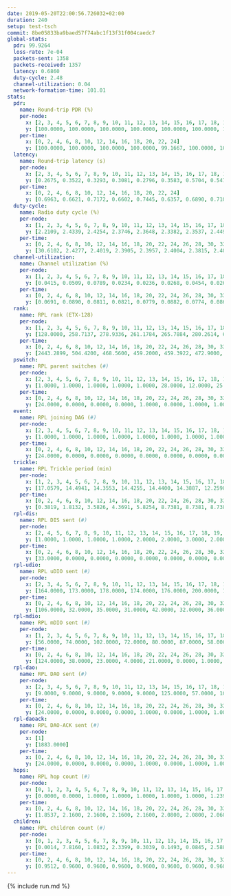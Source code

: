 ```yaml
---
date: 2019-05-20T22:00:56.726032+02:00
duration: 240
setup: test-tsch
commit: 8be05833ba9baed57f74abc1f13f31f004caedc7
global-stats:
  pdr: 99.9264
  loss-rate: 7e-04
  packets-sent: 1358
  packets-received: 1357
  latency: 0.6860
  duty-cycle: 2.48
  channel-utilization: 0.04
  network-formation-time: 101.01
stats:
  pdr:
    name: Round-trip PDR (%)
    per-node:
      x: [2, 3, 4, 5, 6, 7, 8, 9, 10, 11, 12, 13, 14, 15, 16, 17, 18, 19, 20, 21, 22, 23, 24, 25]
      y: [100.0000, 100.0000, 100.0000, 100.0000, 100.0000, 100.0000, 100.0000, 100.0000, 100.0000, 100.0000, 100.0000, 100.0000, 100.0000, 100.0000, 100.0000, 100.0000, 100.0000, 100.0000, 100.0000, 98.4375, 100.0000, 100.0000, 100.0000, 100.0000]
    per-time:
      x: [0, 2, 4, 6, 8, 10, 12, 14, 16, 18, 20, 22, 24]
      y: [100.0000, 100.0000, 100.0000, 100.0000, 99.1667, 100.0000, 100.0000, 100.0000, 100.0000, 100.0000, 100.0000, 100.0000, null]
  latency:
    name: Round-trip latency (s)
    per-node:
      x: [2, 3, 4, 5, 6, 7, 8, 9, 10, 11, 12, 13, 14, 15, 16, 17, 18, 19, 20, 21, 22, 23, 24, 25]
      y: [0.2675, 0.3522, 0.3293, 0.3081, 0.2796, 0.3583, 0.5704, 0.5472, 0.3537, 0.8848, 0.5595, 0.5507, 0.5970, 0.9919, 0.5589, 0.7990, 1.0017, 0.7503, 0.8662, 0.9847, 0.9517, 1.1745, 1.0838, 1.1797]
    per-time:
      x: [0, 2, 4, 6, 8, 10, 12, 14, 16, 18, 20, 22, 24]
      y: [0.6963, 0.6621, 0.7172, 0.6602, 0.7445, 0.6357, 0.6890, 0.7104, 0.6880, 0.6489, 0.6994, 0.6694, null]
  duty-cycle:
    name: Radio duty cycle (%)
    per-node:
      x: [1, 2, 3, 4, 5, 6, 7, 8, 9, 10, 11, 12, 13, 14, 15, 16, 17, 18, 19, 20, 21, 22, 23, 24, 25]
      y: [2.2109, 2.4339, 2.4254, 2.3746, 2.3648, 2.3382, 2.3537, 2.4492, 2.4795, 2.4688, 2.4529, 2.5020, 2.4959, 2.5206, 2.6940, 2.4992, 2.4838, 2.6569, 2.6441, 2.7336, 2.5966, 2.6865, 2.8402, 2.7921, 2.7881]
    per-time:
      x: [0, 2, 4, 6, 8, 10, 12, 14, 16, 18, 20, 22, 24, 26, 28, 30, 32, 34, 36, 38, 40, 42, 44, 46, 48, 50, 52, 54, 56, 58, 60, 62, 64, 66, 68, 70, 72, 74, 76, 78, 80, 82, 84, 86, 88, 90, 92, 94, 96, 98, 100, 102, 104, 106, 108, 110, 112, 114, 116, 118, 120, 122, 124, 126, 128, 130, 132, 134, 136, 138, 140, 142, 144, 146, 148, 150, 152, 154, 156, 158, 160, 162, 164, 166, 168, 170, 172, 174, 176, 178, 180, 182, 184, 186, 188, 190, 192, 194, 196, 198, 200, 202, 204, 206, 208, 210, 212, 214, 216, 218, 220, 222, 224, 226, 228, 230, 232, 234, 236, 238, 240]
      y: [30.6102, 2.4277, 2.4019, 2.3905, 2.3957, 2.4004, 2.3815, 2.4096, 2.4007, 2.3997, 2.3903, 2.3610, 2.2058, 2.1213, 2.4025, 2.5773, 2.6164, 2.6141, 2.5868, 2.5995, 2.6023, 2.6161, 2.4916, 2.4429, 2.4411, 2.3139, 2.2738, 2.2727, 2.2746, 2.2601, 2.2655, 2.2666, 2.2701, 2.2598, 2.2542, 2.2596, 2.2684, 2.2592, 2.2625, 2.2685, 2.2600, 2.2626, 2.2616, 2.2558, 2.2580, 2.2601, 2.2588, 2.2645, 2.2622, 2.2642, 2.2713, 2.2576, 2.2597, 2.2637, 2.2684, 2.2620, 2.2657, 2.2590, 2.2634, 2.2600, 2.2579, 2.2564, 2.2584, 2.2595, 2.2731, 2.2665, 2.2592, 2.2664, 2.2562, 2.2624, 2.2600, 2.2610, 2.2550, 2.2642, 2.2621, 2.2611, 2.2610, 2.2551, 2.2595, 2.2655, 2.2571, 2.2626, 2.2664, 2.2649, 2.2621, 2.2622, 2.2546, 2.2586, 2.2611, 2.2578, 2.2636, 2.2584, 2.2593, 2.2679, 2.2592, 2.2602, 2.2615, 2.2593, 2.2657, 2.2651, 2.2609, 2.2677, 2.2611, 2.2578, 2.2546, 2.2583, 2.2548, 2.2664, 2.2652, 2.2584, 2.2694, 2.2610, 2.2641, 2.2614, 2.2559, 2.2640, 2.2637, 2.2650, 2.2601, 2.2606, null]
  channel-utilization:
    name: Channel utilization (%)
    per-node:
      x: [1, 2, 3, 4, 5, 6, 7, 8, 9, 10, 11, 12, 13, 14, 15, 16, 17, 18, 19, 20, 21, 22, 23, 24, 25]
      y: [0.0415, 0.0509, 0.0789, 0.0234, 0.0236, 0.0268, 0.0454, 0.0268, 0.0305, 0.0366, 0.0283, 0.0284, 0.0318, 0.0258, 0.0643, 0.0455, 0.0432, 0.0339, 0.0258, 0.0337, 0.0270, 0.0253, 0.0219, 0.0207, 0.0206]
    per-time:
      x: [0, 2, 4, 6, 8, 10, 12, 14, 16, 18, 20, 22, 24, 26, 28, 30, 32, 34, 36, 38, 40, 42, 44, 46, 48, 50, 52, 54, 56, 58, 60, 62, 64, 66, 68, 70, 72, 74, 76, 78, 80, 82, 84, 86, 88, 90, 92, 94, 96, 98, 100, 102, 104, 106, 108, 110, 112, 114, 116, 118, 120, 122, 124, 126, 128, 130, 132, 134, 136, 138, 140, 142, 144, 146, 148, 150, 152, 154, 156, 158, 160, 162, 164, 166, 168, 170, 172, 174, 176, 178, 180, 182, 184, 186, 188, 190, 192, 194, 196, 198, 200, 202, 204, 206, 208, 210, 212, 214, 216, 218, 220, 222, 224, 226, 228, 230, 232, 234, 236, 238, 240]
      y: [0.0691, 0.0890, 0.0811, 0.0821, 0.0779, 0.0882, 0.0774, 0.0868, 0.0822, 0.0849, 0.0793, 0.0886, 0.0339, 0.0236, 0.0690, 0.1494, 0.1521, 0.1519, 0.1334, 0.1597, 0.1510, 0.1520, 0.0932, 0.0722, 0.0703, 0.0323, 0.0197, 0.0224, 0.0217, 0.0190, 0.0223, 0.0198, 0.0210, 0.0181, 0.0168, 0.0186, 0.0230, 0.0191, 0.0191, 0.0208, 0.0186, 0.0196, 0.0197, 0.0176, 0.0186, 0.0188, 0.0187, 0.0194, 0.0193, 0.0189, 0.0231, 0.0184, 0.0195, 0.0209, 0.0221, 0.0194, 0.0207, 0.0182, 0.0182, 0.0185, 0.0183, 0.0176, 0.0180, 0.0189, 0.0220, 0.0203, 0.0186, 0.0209, 0.0177, 0.0200, 0.0193, 0.0194, 0.0170, 0.0204, 0.0189, 0.0192, 0.0188, 0.0171, 0.0183, 0.0217, 0.0178, 0.0195, 0.0207, 0.0197, 0.0190, 0.0195, 0.0174, 0.0184, 0.0201, 0.0179, 0.0193, 0.0178, 0.0175, 0.0214, 0.0179, 0.0194, 0.0196, 0.0192, 0.0209, 0.0207, 0.0190, 0.0194, 0.0196, 0.0181, 0.0167, 0.0188, 0.0172, 0.0198, 0.0194, 0.0186, 0.0219, 0.0192, 0.0206, 0.0196, 0.0177, 0.0211, 0.0191, 0.0193, 0.0185, 0.0182, null]
  rank:
    name: RPL rank (ETX-128)
    per-node:
      x: [1, 2, 3, 4, 5, 6, 7, 8, 9, 10, 11, 12, 13, 14, 15, 16, 17, 18, 19, 20, 21, 22, 23, 24, 25]
      y: [128.0000, 258.7137, 278.9336, 261.1784, 265.7884, 280.2614, 6263.2199, 2905.9962, 4890.6325, 3764.5277, 6878.1322, 6622.9966, 7114.7483, 7371.3180, 3437.9478, 8635.1132, 8998.6303, 6869.9599, 7356.0606, 5692.6929, 6723.2862, 5777.0189, 3323.8065, 2328.3640, 6443.4743]
    per-time:
      x: [0, 2, 4, 6, 8, 10, 12, 14, 16, 18, 20, 22, 24, 26, 28, 30, 32, 34, 36, 38, 40, 42, 44, 46, 48, 50, 52, 54, 56, 58, 60, 62, 64, 66, 68, 70, 72, 74, 76, 78, 80, 82, 84, 86, 88, 90, 92, 94, 96, 98, 100, 102, 104, 106, 108, 110, 112, 114, 116, 118, 120, 122, 124, 126, 128, 130, 132, 134, 136, 138, 140, 142, 144, 146, 148, 150, 152, 154, 156, 158, 160, 162, 164, 166, 168, 170, 172, 174, 176, 178, 180, 182, 184, 186, 188, 190, 192, 194, 196, 198, 200, 202, 204, 206, 208, 210, 212, 214, 216, 218, 220, 222, 224, 226, 228, 230, 232, 234, 236, 238, 240]
      y: [2443.2899, 504.4200, 468.5600, 459.2000, 459.3922, 472.9000, 470.4118, 464.2549, 444.3600, 432.1373, 426.0200, 431.0400, 547.9886, 963.0601, 3432.3326, 7027.1039, 22381.5944, 27158.3087, 25688.9635, 23615.9203, 26183.0493, 24419.0432, 14154.0989, 17349.5955, 13109.9277, 2891.7679, 564.1961, 554.5094, 521.0600, 516.6078, 506.1346, 497.1961, 495.0392, 492.1600, 492.3200, 492.3600, 501.4038, 489.3800, 488.9000, 482.7600, 480.2800, 477.1600, 475.3600, 474.3000, 472.5000, 469.5400, 468.6200, 467.2600, 467.3725, 459.4200, 457.4706, 452.7200, 452.3725, 450.7000, 451.2500, 446.9804, 448.4200, 447.8000, 446.9000, 445.5200, 445.3600, 446.9600, 447.5600, 448.8200, 444.2941, 445.3600, 444.5400, 443.5200, 442.7200, 443.9608, 440.2549, 441.3400, 440.7200, 443.8235, 441.6078, 440.2400, 443.4400, 443.8200, 448.2745, 442.1600, 440.7647, 439.4000, 439.1000, 441.2200, 440.9000, 442.3725, 440.1000, 439.5600, 446.8269, 438.2400, 436.7200, 436.2600, 436.4200, 438.2549, 437.7200, 438.2200, 437.0600, 436.2600, 440.4118, 436.9200, 436.9400, 435.5800, 434.8000, 434.2000, 435.4600, 437.7200, 437.8400, 437.9200, 437.6200, 436.0392, 439.5490, 442.1569, 437.1600, 437.1800, 440.3137, 435.1600, 438.3654, 434.4800, 436.1800, 434.5200, null]
  pswitch:
    name: RPL parent switches (#)
    per-node:
      x: [2, 3, 4, 5, 6, 7, 8, 9, 10, 11, 12, 13, 14, 15, 16, 17, 18, 19, 20, 21, 22, 23, 24, 25]
      y: [1.0000, 1.0000, 1.0000, 1.0000, 1.0000, 28.0000, 12.0000, 25.0000, 18.0000, 29.0000, 29.0000, 35.0000, 37.0000, 17.0000, 42.0000, 49.0000, 33.0000, 30.0000, 22.0000, 31.0000, 14.0000, 11.0000, 5.0000, 23.0000]
    per-time:
      x: [0, 2, 4, 6, 8, 10, 12, 14, 16, 18, 20, 22, 24, 26, 28, 30, 32, 34, 36, 38, 40, 42, 44, 46, 48, 50, 52, 54, 56, 58, 60, 62, 64, 66, 68, 70, 72, 74, 76, 78, 80, 82, 84, 86, 88, 90, 92, 94, 96, 98, 100, 102, 104, 106, 108, 110, 112, 114, 116, 118, 120, 122, 124, 126, 128, 130, 132, 134, 136, 138, 140, 142, 144, 146, 148, 150, 152, 154, 156, 158, 160, 162, 164, 166, 168, 170, 172, 174, 176, 178, 180, 182, 184, 186, 188, 190, 192, 194, 196, 198, 200, 202, 204, 206, 208, 210, 212, 214, 216, 218, 220, 222, 224, 226, 228, 230, 232]
      y: [24.0000, 0.0000, 0.0000, 0.0000, 1.0000, 0.0000, 1.0000, 1.0000, 0.0000, 1.0000, 0.0000, 0.0000, 2.0000, 4.0000, 14.0000, 49.0000, 50.0000, 50.0000, 43.0000, 51.0000, 50.0000, 53.0000, 24.0000, 20.0000, 18.0000, 4.0000, 1.0000, 3.0000, 0.0000, 1.0000, 2.0000, 1.0000, 1.0000, 0.0000, 0.0000, 0.0000, 2.0000, 0.0000, 0.0000, 0.0000, 0.0000, 0.0000, 0.0000, 0.0000, 0.0000, 0.0000, 0.0000, 0.0000, 1.0000, 0.0000, 1.0000, 0.0000, 1.0000, 0.0000, 2.0000, 1.0000, 0.0000, 0.0000, 0.0000, 0.0000, 0.0000, 0.0000, 0.0000, 0.0000, 1.0000, 0.0000, 0.0000, 0.0000, 0.0000, 1.0000, 1.0000, 0.0000, 0.0000, 1.0000, 1.0000, 0.0000, 0.0000, 0.0000, 1.0000, 0.0000, 1.0000, 0.0000, 0.0000, 0.0000, 0.0000, 1.0000, 0.0000, 0.0000, 2.0000, 0.0000, 0.0000, 0.0000, 0.0000, 1.0000, 0.0000, 0.0000, 0.0000, 0.0000, 1.0000, 0.0000, 0.0000, 0.0000, 0.0000, 0.0000, 0.0000, 0.0000, 0.0000, 0.0000, 0.0000, 1.0000, 1.0000, 1.0000, 0.0000, 0.0000, 1.0000, 0.0000, 2.0000]
  event:
    name: RPL joining DAG (#)
    per-node:
      x: [2, 3, 4, 5, 6, 7, 8, 9, 10, 11, 12, 13, 14, 15, 16, 17, 18, 19, 20, 21, 22, 23, 24, 25]
      y: [1.0000, 1.0000, 1.0000, 1.0000, 1.0000, 1.0000, 1.0000, 1.0000, 1.0000, 1.0000, 1.0000, 1.0000, 1.0000, 1.0000, 1.0000, 1.0000, 1.0000, 1.0000, 1.0000, 1.0000, 2.0000, 2.0000, 2.0000, 2.0000]
    per-time:
      x: [0, 2, 4, 6, 8, 10, 12, 14, 16, 18, 20, 22, 24, 26, 28, 30, 32, 34, 36, 38, 40, 42, 44]
      y: [24.0000, 0.0000, 0.0000, 0.0000, 0.0000, 0.0000, 0.0000, 0.0000, 0.0000, 0.0000, 0.0000, 0.0000, 0.0000, 0.0000, 0.0000, 0.0000, 0.0000, 0.0000, 0.0000, 0.0000, 1.0000, 2.0000, 1.0000]
  trickle:
    name: RPL Trickle period (min)
    per-node:
      x: [1, 2, 3, 4, 5, 6, 7, 8, 9, 10, 11, 12, 13, 14, 15, 16, 17, 18, 19, 20, 21, 22, 23, 24, 25]
      y: [17.0579, 14.4941, 14.3553, 14.4255, 14.4400, 14.3887, 12.2598, 13.5728, 12.2834, 12.7298, 15.5303, 11.8215, 11.7107, 11.7819, 13.1324, 10.8804, 16.1240, 11.5670, 11.6118, 12.1466, 11.5989, 13.0397, 13.9473, 14.5108, 15.6145]
    per-time:
      x: [0, 2, 4, 6, 8, 10, 12, 14, 16, 18, 20, 22, 24, 26, 28, 30, 32, 34, 36, 38, 40, 42, 44, 46, 48, 50, 52, 54, 56, 58, 60, 62, 64, 66, 68, 70, 72, 74, 76, 78, 80, 82, 84, 86, 88, 90, 92, 94, 96, 98, 100, 102, 104, 106, 108, 110, 112, 114, 116, 118, 120, 122, 124, 126, 128, 130, 132, 134, 136, 138, 140, 142, 144, 146, 148, 150, 152, 154, 156, 158, 160, 162, 164, 166, 168, 170, 172, 174, 176, 178, 180, 182, 184, 186, 188, 190, 192, 194, 196, 198, 200, 202, 204, 206, 208, 210, 212, 214, 216, 218, 220, 222, 224, 226, 228, 230, 232, 234, 236, 238, 240]
      y: [0.3819, 1.8132, 3.5826, 4.3691, 5.8254, 8.7381, 8.7381, 8.7381, 9.2624, 16.9623, 17.4763, 17.4763, 17.1790, 16.8125, 16.1121, 13.1561, 4.0588, 3.3680, 3.6724, 3.1660, 3.1186, 2.3486, 2.5491, 2.6064, 2.3926, 1.8968, 3.5338, 4.5752, 6.6410, 8.5668, 8.9062, 9.0808, 10.2802, 16.6025, 17.4763, 17.4763, 17.4763, 17.4763, 17.4763, 17.4763, 17.4763, 17.4763, 17.4763, 17.4763, 17.4763, 17.4763, 17.4763, 17.4763, 17.4763, 17.4763, 17.4763, 17.4763, 17.4763, 17.4763, 17.4763, 17.4763, 17.4763, 17.4763, 17.4763, 17.4763, 17.4763, 17.4763, 17.4763, 17.4763, 17.4763, 17.4763, 17.4763, 17.4763, 17.4763, 17.4763, 17.4763, 17.4763, 17.4763, 17.4763, 17.4763, 17.4763, 17.4763, 17.4763, 17.4763, 17.4763, 17.4763, 17.4763, 17.4763, 17.4763, 17.4763, 17.4763, 17.4763, 17.4763, 17.4763, 17.4763, 17.4763, 17.4763, 17.4763, 17.4763, 17.4763, 17.4763, 17.4763, 17.4763, 17.4763, 17.4763, 17.4763, 17.4763, 17.4763, 17.4763, 17.4763, 17.4763, 17.4763, 17.4763, 17.4763, 17.4763, 17.4763, 17.4763, 17.4763, 17.4763, 17.4763, 17.4763, 17.4763, 17.4763, 17.4763, 17.4763, null]
  rpl-dis:
    name: RPL DIS sent (#)
    per-node:
      x: [2, 4, 5, 6, 7, 8, 9, 10, 11, 12, 13, 14, 15, 16, 17, 18, 19, 20, 21, 22, 23, 24, 25]
      y: [1.0000, 1.0000, 1.0000, 1.0000, 2.0000, 2.0000, 3.0000, 2.0000, 4.0000, 4.0000, 3.0000, 8.0000, 4.0000, 7.0000, 3.0000, 4.0000, 4.0000, 10.0000, 5.0000, 20.0000, 23.0000, 22.0000, 32.0000]
    per-time:
      x: [0, 2, 4, 6, 8, 10, 12, 14, 16, 18, 20, 22, 24, 26, 28, 30, 32, 34, 36, 38, 40, 42, 44, 46, 48]
      y: [33.0000, 0.0000, 0.0000, 0.0000, 0.0000, 0.0000, 0.0000, 0.0000, 0.0000, 0.0000, 0.0000, 0.0000, 1.0000, 2.0000, 3.0000, 7.0000, 12.0000, 17.0000, 21.0000, 18.0000, 22.0000, 18.0000, 5.0000, 6.0000, 1.0000]
  rpl-udio:
    name: RPL uDIO sent (#)
    per-node:
      x: [2, 3, 4, 5, 6, 7, 8, 9, 10, 11, 12, 13, 14, 15, 16, 17, 18, 19, 20, 21, 22, 23, 24, 25]
      y: [164.0000, 173.0000, 178.0000, 174.0000, 176.0000, 200.0000, 171.0000, 190.0000, 194.0000, 185.0000, 212.0000, 190.0000, 186.0000, 190.0000, 218.0000, 196.0000, 184.0000, 177.0000, 173.0000, 172.0000, 176.0000, 179.0000, 178.0000, 174.0000]
    per-time:
      x: [0, 2, 4, 6, 8, 10, 12, 14, 16, 18, 20, 22, 24, 26, 28, 30, 32, 34, 36, 38, 40, 42, 44, 46, 48, 50, 52, 54, 56, 58, 60, 62, 64, 66, 68, 70, 72, 74, 76, 78, 80, 82, 84, 86, 88, 90, 92, 94, 96, 98, 100, 102, 104, 106, 108, 110, 112, 114, 116, 118, 120, 122, 124, 126, 128, 130, 132, 134, 136, 138, 140, 142, 144, 146, 148, 150, 152, 154, 156, 158, 160, 162, 164, 166, 168, 170, 172, 174, 176, 178, 180, 182, 184, 186, 188, 190, 192, 194, 196, 198, 200, 202, 204, 206, 208, 210, 212, 214, 216, 218, 220, 222, 224, 226, 228, 230, 232, 234, 236, 238, 240]
      y: [106.0000, 32.0000, 35.0000, 31.0000, 42.0000, 32.0000, 36.0000, 32.0000, 29.0000, 36.0000, 30.0000, 31.0000, 36.0000, 31.0000, 42.0000, 89.0000, 72.0000, 42.0000, 34.0000, 32.0000, 33.0000, 57.0000, 80.0000, 55.0000, 66.0000, 35.0000, 31.0000, 38.0000, 29.0000, 32.0000, 41.0000, 36.0000, 32.0000, 31.0000, 31.0000, 33.0000, 35.0000, 33.0000, 33.0000, 33.0000, 31.0000, 38.0000, 35.0000, 32.0000, 32.0000, 40.0000, 29.0000, 35.0000, 31.0000, 32.0000, 38.0000, 32.0000, 47.0000, 29.0000, 36.0000, 32.0000, 32.0000, 35.0000, 34.0000, 37.0000, 41.0000, 36.0000, 31.0000, 36.0000, 34.0000, 33.0000, 36.0000, 39.0000, 29.0000, 32.0000, 32.0000, 34.0000, 37.0000, 28.0000, 37.0000, 38.0000, 32.0000, 33.0000, 37.0000, 34.0000, 37.0000, 33.0000, 39.0000, 35.0000, 32.0000, 35.0000, 29.0000, 36.0000, 30.0000, 41.0000, 41.0000, 32.0000, 29.0000, 37.0000, 33.0000, 38.0000, 31.0000, 51.0000, 33.0000, 34.0000, 35.0000, 30.0000, 37.0000, 31.0000, 32.0000, 40.0000, 33.0000, 31.0000, 34.0000, 33.0000, 38.0000, 36.0000, 41.0000, 32.0000, 33.0000, 33.0000, 30.0000, 41.0000, 33.0000, 31.0000, 0.0000]
  rpl-mdio:
    name: RPL mDIO sent (#)
    per-node:
      x: [1, 2, 3, 4, 5, 6, 7, 8, 9, 10, 11, 12, 13, 14, 15, 16, 17, 18, 19, 20, 21, 22, 23, 24, 25]
      y: [56.0000, 74.0000, 102.0000, 72.0000, 80.0000, 87.0000, 58.0000, 68.0000, 69.0000, 77.0000, 53.0000, 62.0000, 52.0000, 53.0000, 96.0000, 31.0000, 30.0000, 58.0000, 60.0000, 76.0000, 62.0000, 51.0000, 54.0000, 52.0000, 32.0000]
    per-time:
      x: [0, 2, 4, 6, 8, 10, 12, 14, 16, 18, 20, 22, 24, 26, 28, 30, 32, 34, 36, 38, 40, 42, 44, 46, 48, 50, 52, 54, 56, 58, 60, 62, 64, 66, 68, 70, 72, 74, 76, 78, 80, 82, 84, 86, 88, 90, 92, 94, 96, 98, 100, 102, 104, 106, 108, 110, 112, 114, 116, 118, 120, 122, 124, 126, 128, 130, 132, 134, 136, 138, 140, 142, 144, 146, 148, 150, 152, 154, 156, 158, 160, 162, 164, 166, 168, 170, 172, 174, 176, 178, 180, 182, 184, 186, 188, 190, 192, 194, 196, 198, 200, 202, 204, 206, 208, 210, 212, 214, 216, 218, 220, 222, 224, 226, 228, 230, 232, 234, 236, 238]
      y: [124.0000, 38.0000, 23.0000, 4.0000, 21.0000, 0.0000, 1.0000, 11.0000, 11.0000, 2.0000, 0.0000, 0.0000, 12.0000, 56.0000, 62.0000, 99.0000, 89.0000, 84.0000, 40.0000, 33.0000, 56.0000, 58.0000, 115.0000, 146.0000, 123.0000, 37.0000, 21.0000, 7.0000, 17.0000, 3.0000, 0.0000, 7.0000, 13.0000, 3.0000, 0.0000, 0.0000, 1.0000, 1.0000, 7.0000, 8.0000, 3.0000, 5.0000, 0.0000, 0.0000, 0.0000, 0.0000, 2.0000, 5.0000, 5.0000, 9.0000, 4.0000, 0.0000, 0.0000, 0.0000, 1.0000, 6.0000, 4.0000, 5.0000, 7.0000, 2.0000, 0.0000, 0.0000, 0.0000, 2.0000, 10.0000, 6.0000, 3.0000, 4.0000, 0.0000, 0.0000, 0.0000, 1.0000, 3.0000, 6.0000, 7.0000, 3.0000, 4.0000, 1.0000, 0.0000, 0.0000, 0.0000, 3.0000, 7.0000, 6.0000, 7.0000, 2.0000, 0.0000, 0.0000, 0.0000, 0.0000, 7.0000, 4.0000, 5.0000, 6.0000, 2.0000, 1.0000, 1.0000, 1.0000, 4.0000, 4.0000, 3.0000, 10.0000, 2.0000, 0.0000, 0.0000, 0.0000, 1.0000, 6.0000, 9.0000, 0.0000, 6.0000, 2.0000, 1.0000, 0.0000, 1.0000, 2.0000, 4.0000, 8.0000, 3.0000, 6.0000]
  rpl-dao:
    name: RPL DAO sent (#)
    per-node:
      x: [2, 3, 4, 5, 6, 7, 8, 9, 10, 11, 12, 13, 14, 15, 16, 17, 18, 19, 20, 21, 22, 23, 24, 25]
      y: [9.0000, 9.0000, 9.0000, 9.0000, 9.0000, 125.0000, 57.0000, 107.0000, 76.0000, 137.0000, 135.0000, 152.0000, 154.0000, 66.0000, 191.0000, 216.0000, 147.0000, 145.0000, 100.0000, 144.0000, 65.0000, 34.0000, 16.0000, 90.0000]
    per-time:
      x: [0, 2, 4, 6, 8, 10, 12, 14, 16, 18, 20, 22, 24, 26, 28, 30, 32, 34, 36, 38, 40, 42, 44, 46, 48, 50, 52, 54, 56, 58, 60, 62, 64, 66, 68, 70, 72, 74, 76, 78, 80, 82, 84, 86, 88, 90, 92, 94, 96, 98, 100, 102, 104, 106, 108, 110, 112, 114, 116, 118, 120, 122, 124, 126, 128, 130, 132, 134, 136, 138, 140, 142, 144, 146, 148, 150, 152, 154, 156, 158, 160, 162, 164, 166, 168, 170, 172, 174, 176, 178, 180, 182, 184, 186, 188, 190, 192, 194, 196, 198, 200, 202, 204, 206, 208, 210, 212, 214, 216, 218, 220, 222, 224, 226, 228, 230, 232, 234, 236]
      y: [24.0000, 0.0000, 0.0000, 0.0000, 1.0000, 0.0000, 1.0000, 1.0000, 0.0000, 1.0000, 0.0000, 0.0000, 10.0000, 20.0000, 117.0000, 216.0000, 231.0000, 224.0000, 216.0000, 240.0000, 238.0000, 214.0000, 99.0000, 100.0000, 70.0000, 8.0000, 1.0000, 3.0000, 5.0000, 1.0000, 2.0000, 1.0000, 1.0000, 0.0000, 0.0000, 1.0000, 6.0000, 0.0000, 1.0000, 5.0000, 0.0000, 1.0000, 6.0000, 1.0000, 2.0000, 0.0000, 1.0000, 1.0000, 1.0000, 0.0000, 4.0000, 1.0000, 2.0000, 4.0000, 3.0000, 2.0000, 4.0000, 3.0000, 1.0000, 0.0000, 0.0000, 1.0000, 0.0000, 0.0000, 4.0000, 2.0000, 1.0000, 4.0000, 2.0000, 3.0000, 4.0000, 4.0000, 0.0000, 2.0000, 1.0000, 1.0000, 0.0000, 0.0000, 4.0000, 1.0000, 1.0000, 4.0000, 1.0000, 1.0000, 3.0000, 5.0000, 1.0000, 2.0000, 2.0000, 1.0000, 0.0000, 0.0000, 1.0000, 4.0000, 0.0000, 3.0000, 3.0000, 0.0000, 2.0000, 5.0000, 3.0000, 2.0000, 1.0000, 1.0000, 0.0000, 0.0000, 0.0000, 4.0000, 0.0000, 3.0000, 4.0000, 1.0000, 1.0000, 4.0000, 5.0000, 2.0000, 2.0000, 1.0000, 0.0000]
  rpl-daoack:
    name: RPL DAO-ACK sent (#)
    per-node:
      x: [1]
      y: [1883.0000]
    per-time:
      x: [0, 2, 4, 6, 8, 10, 12, 14, 16, 18, 20, 22, 24, 26, 28, 30, 32, 34, 36, 38, 40, 42, 44, 46, 48, 50, 52, 54, 56, 58, 60, 62, 64, 66, 68, 70, 72, 74, 76, 78, 80, 82, 84, 86, 88, 90, 92, 94, 96, 98, 100, 102, 104, 106, 108, 110, 112, 114, 116, 118, 120, 122, 124, 126, 128, 130, 132, 134, 136, 138, 140, 142, 144, 146, 148, 150, 152, 154, 156, 158, 160, 162, 164, 166, 168, 170, 172, 174, 176, 178, 180, 182, 184, 186, 188, 190, 192, 194, 196, 198, 200, 202, 204, 206, 208, 210, 212, 214, 216, 218, 220, 222, 224, 226, 228, 230, 232, 234, 236]
      y: [24.0000, 0.0000, 0.0000, 0.0000, 1.0000, 0.0000, 1.0000, 1.0000, 0.0000, 1.0000, 0.0000, 0.0000, 5.0000, 10.0000, 41.0000, 127.0000, 199.0000, 209.0000, 203.0000, 218.0000, 221.0000, 182.0000, 95.0000, 97.0000, 69.0000, 8.0000, 1.0000, 3.0000, 5.0000, 1.0000, 2.0000, 1.0000, 1.0000, 0.0000, 0.0000, 2.0000, 5.0000, 0.0000, 1.0000, 5.0000, 0.0000, 1.0000, 6.0000, 1.0000, 2.0000, 0.0000, 1.0000, 1.0000, 1.0000, 0.0000, 5.0000, 0.0000, 1.0000, 5.0000, 3.0000, 2.0000, 4.0000, 3.0000, 1.0000, 0.0000, 0.0000, 1.0000, 0.0000, 0.0000, 4.0000, 2.0000, 1.0000, 4.0000, 2.0000, 3.0000, 5.0000, 3.0000, 0.0000, 2.0000, 1.0000, 1.0000, 0.0000, 0.0000, 3.0000, 2.0000, 1.0000, 4.0000, 1.0000, 1.0000, 4.0000, 4.0000, 1.0000, 2.0000, 2.0000, 1.0000, 0.0000, 0.0000, 1.0000, 4.0000, 0.0000, 3.0000, 3.0000, 0.0000, 2.0000, 5.0000, 3.0000, 2.0000, 1.0000, 1.0000, 0.0000, 0.0000, 0.0000, 4.0000, 0.0000, 2.0000, 5.0000, 1.0000, 1.0000, 4.0000, 5.0000, 2.0000, 2.0000, 1.0000, 0.0000]
  hops:
    name: RPL hop count (#)
    per-node:
      x: [0, 1, 2, 3, 4, 5, 6, 7, 8, 9, 10, 11, 12, 13, 14, 15, 16, 17, 18, 19, 20, 21, 22, 23, 24, 25]
      y: [0.0000, 0.0000, 1.0000, 1.0000, 1.0000, 1.0000, 1.0000, 1.2390, 1.8802, 1.1356, 1.1873, 2.0072, 1.9830, 1.9319, 2.0432, 2.1337, 2.0275, 2.1611, 3.0524, 3.0491, 2.9351, 3.2392, 3.1789, 4.0505, 3.9292, 4.3185]
    per-time:
      x: [0, 2, 4, 6, 8, 10, 12, 14, 16, 18, 20, 22, 24, 26, 28, 30, 32, 34, 36, 38, 40, 42, 44, 46, 48, 50, 52, 54, 56, 58, 60, 62, 64, 66, 68, 70, 72, 74, 76, 78, 80, 82, 84, 86, 88, 90, 92, 94, 96, 98, 100, 102, 104, 106, 108, 110, 112, 114, 116, 118, 120, 122, 124, 126, 128, 130, 132, 134, 136, 138, 140, 142, 144, 146, 148, 150, 152, 154, 156, 158, 160, 162, 164, 166, 168, 170, 172, 174, 176, 178, 180, 182, 184, 186, 188, 190, 192, 194, 196, 198, 200, 202, 204, 206, 208, 210, 212, 214, 216, 218, 220, 222, 224, 226, 228, 230, 232, 234, 236, 238]
      y: [1.8537, 2.1600, 2.1600, 2.1600, 2.1600, 2.0800, 2.0800, 2.0600, 2.0400, 2.0400, 2.0400, 2.0400, 2.0400, 2.0400, 2.0622, 2.1582, 2.1538, 2.1538, 2.0962, 2.2885, 2.2308, 2.1346, 2.1154, 2.1154, 2.3269, 2.6538, 2.4038, 2.1154, 2.0769, 2.0769, 2.1154, 2.1538, 2.1923, 2.1923, 2.1923, 2.2692, 2.3462, 2.3462, 2.2308, 1.9615, 1.9615, 1.9615, 1.9615, 1.9615, 1.9615, 1.9615, 1.9615, 1.9615, 1.9615, 1.9615, 1.9231, 1.9231, 1.9231, 1.9231, 1.8462, 1.8077, 1.8077, 1.8077, 1.8077, 1.8077, 1.8077, 1.8077, 1.8077, 1.8077, 1.7692, 1.7692, 1.7692, 1.7692, 1.7692, 1.7885, 2.1154, 2.1154, 2.1154, 2.1154, 2.1154, 2.1154, 2.1154, 2.1154, 2.1154, 2.1154, 2.1154, 2.1154, 2.1154, 2.1154, 2.1154, 2.1154, 2.1154, 2.1154, 2.1154, 2.1154, 2.1154, 2.1154, 2.1154, 2.1154, 2.1154, 2.1154, 2.1154, 2.1154, 2.1154, 2.1154, 2.1154, 2.1154, 2.1154, 2.1154, 2.1154, 2.1154, 2.1154, 2.1154, 2.1154, 1.8077, 1.8269, 1.8462, 1.8462, 1.8462, 1.8654, 1.8846, 1.8654, 1.8462, 1.8462, 1.8462]
  children:
    name: RPL children count (#)
    per-node:
      x: [0, 1, 2, 3, 4, 5, 6, 7, 8, 9, 10, 11, 12, 13, 14, 15, 16, 17, 18, 19, 20, 21, 22, 23, 24, 25]
      y: [0.0014, 7.8160, 1.0832, 2.3399, 0.3039, 0.1493, 0.0845, 2.5881, 0.1670, 0.0360, 0.9817, 0.0164, 0.1166, 0.4840, 0.0000, 0.1691, 2.6549, 1.4866, 0.3709, 0.2248, 1.7104, 0.0799, 0.8047, 0.2582, 0.0701, 0.0000]
    per-time:
      x: [0, 2, 4, 6, 8, 10, 12, 14, 16, 18, 20, 22, 24, 26, 28, 30, 32, 34, 36, 38, 40, 42, 44, 46, 48, 50, 52, 54, 56, 58, 60, 62, 64, 66, 68, 70, 72, 74, 76, 78, 80, 82, 84, 86, 88, 90, 92, 94, 96, 98, 100, 102, 104, 106, 108, 110, 112, 114, 116, 118, 120, 122, 124, 126, 128, 130, 132, 134, 136, 138, 140, 142, 144, 146, 148, 150, 152, 154, 156, 158, 160, 162, 164, 166, 168, 170, 172, 174, 176, 178, 180, 182, 184, 186, 188, 190, 192, 194, 196, 198, 200, 202, 204, 206, 208, 210, 212, 214, 216, 218, 220, 222, 224, 226, 228, 230, 232, 234, 236, 238]
      y: [0.9512, 0.9600, 0.9600, 0.9600, 0.9600, 0.9600, 0.9600, 0.9600, 0.9600, 0.9600, 0.9600, 0.9600, 0.9600, 0.9600, 0.9318, 0.9231, 0.9231, 0.9231, 0.9231, 0.9231, 0.9231, 0.9231, 0.9231, 0.9231, 0.9231, 0.9231, 0.9231, 0.9231, 0.9231, 0.9231, 0.9231, 0.9231, 0.9231, 0.9231, 0.9231, 0.9231, 0.9231, 0.9231, 0.9231, 0.9231, 0.9231, 0.9231, 0.9231, 0.9231, 0.9231, 0.9231, 0.9231, 0.9231, 0.9231, 0.9231, 0.9231, 0.9231, 0.9231, 0.9231, 0.9231, 0.9231, 0.9231, 0.9231, 0.9231, 0.9231, 0.9231, 0.9231, 0.9231, 0.9231, 0.9231, 0.9231, 0.9231, 0.9231, 0.9231, 0.9231, 0.9231, 0.9231, 0.9231, 0.9231, 0.9231, 0.9231, 0.9231, 0.9231, 0.9231, 0.9231, 0.9231, 0.9231, 0.9231, 0.9231, 0.9231, 0.9231, 0.9231, 0.9231, 0.9231, 0.9231, 0.9231, 0.9231, 0.9231, 0.9231, 0.9231, 0.9231, 0.9231, 0.9231, 0.9231, 0.9231, 0.9231, 0.9231, 0.9231, 0.9231, 0.9231, 0.9231, 0.9231, 0.9231, 0.9231, 0.9231, 0.9231, 0.9231, 0.9231, 0.9231, 0.9231, 0.9231, 0.9231, 0.9231, 0.9231, 0.9231]
---
```


{% include run.md %}
